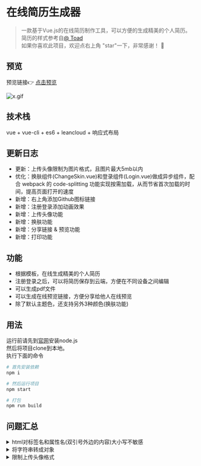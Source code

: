 # 在线简历生成器

> 一款基于Vue.js的在线简历制作工具，可以方便的生成精美的个人简历。           
简历的样式参考自[@ Toad](http://toadw.cn/)        
如果你喜欢此项目，欢迎点右上角 "star"一下，非常感谢！ 🤞

## 预览
预览链接👉 [点击预览](https://harry0071.github.io/resume-generator) 

![x.gif](https://i.loli.net/2018/09/12/5b986af5012ab.gif)

## 技术栈
vue + vue-cli + es6 + leancloud + 响应式布局

## 更新日志
- 更新：上传头像限制为图片格式，且图片最大5mb以内
- 优化：换肤组件(ChangeSkin.vue)和登录组件(Login.vue)做成异步组件，配合 webpack 的 code-splitting 功能实现按需加载，从而节省首次加载的时间，提高页面打开的速度
- 新增：右上角添加Github图标链接
- 新增：注册登录添加动画效果
- 新增：上传头像功能
- 新增：换肤功能
- 新增：分享链接 & 预览功能
- 新增：打印功能

## 功能
- 根据模板，在线生成精美的个人简历
- 注册登录之后，可以将简历保存到云端，方便在不同设备之间编辑
- 可以生成pdf文件
- 可以生成在线预览链接，方便分享给他人在线预览
- 除了默认主题色，还支持另外3种颜色(换肤功能)

## 用法
运行前请先到[官网](https://nodejs.org/zh-cn/download/)安装node.js      
然后将项目clone到本地。           
执行下面的命令

``` bash
# 首先安装依赖
npm i

# 然后运行项目
npm start

# 打包
npm run build
```

## 问题汇总
<details>
  <summary>html对标签名和属性名(双引号外边的内容)大小写不敏感</summary>
  <p>v-on:myFn="xxx",这种写法是不行的，html会将双引号外面的内容全部转换成小写；不过双引号里面可以大写，比如v-on:myfn="aBc"是可以的</p>
  <p>`:shareLink="xxx"`,这种写法是不行的，html会将双引号外面的内容全部转换成小写；应该写成`:sharelink="xxx"`或者`:share-link="xxx"`</p>
</details>
<details>
  <summary>将字符串转成对象</summary>
  <p>
  	<pre>
  		var str = `baseInfo[0].age`;//这是个字符串
  		console.log(this.resume.str) //报错
  	</pre>
  </p>
    <p>解决办法：
  	<pre>
  		用eval
  		eval(`this.resume.${str}`)
  	</pre>
  </p>
</details>
<details>
  <summary>限制上传头像格式</summary>
  通过设置accept，限制只能上传图片     
<pre>
  &lt;input type="file" accept="image/*" />
</pre>
</details>
